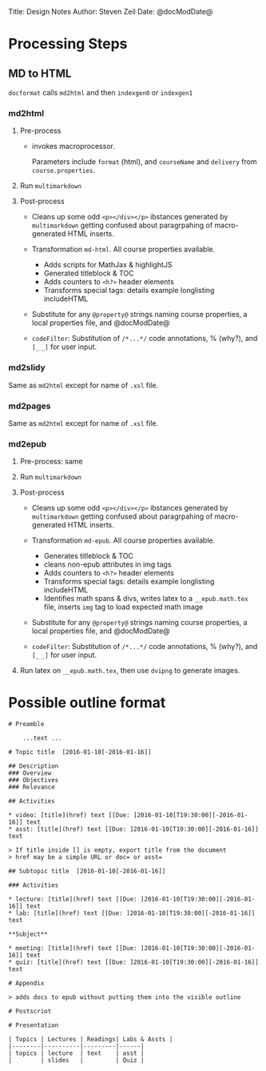 Title: Design Notes
Author: Steven Zeil
Date: @docModDate@


# Processing Steps

## MD to HTML

`docformat` calls `md2html` and then `indexgen0` or `indexgen1`

### md2html

1. Pre-process

    * invokes macroprocessor. 
    
        Parameters include `format` (html), and `courseName` and `delivery` from `course.properties`.
        
  

2. Run `multimarkdown`

3. Post-process

    * Cleans up some odd `<p></div></p>` ibstances generated by `multimarkdown` getting confused about
        paragrpahing of macro-generated HTML inserts. 

    * Transformation `md-html`. All course properties available.
        * Adds scripts for MathJax & highlightJS
        * Generated titleblock & TOC
        * Adds counters to `<h?>` header elements
        * Transforms special tags: details example longlisting includeHTML
    
    * Substitute for any `@property@` strings naming course properties, a local properties file, and
      @docModDate@
      
    * `codeFilter`:  Substitution of `/*...*/` code annotations, \% (why?), and `[_` `_]` for user input.


### md2slidy

Same as `md2html` except for name of `.xsl` file.


### md2pages

Same as `md2html` except for name of `.xsl` file.


    
### md2epub

1. Pre-process: same

2. Run `multimarkdown`

3. Post-process

    * Cleans up some odd `<p></div></p>` ibstances generated by `multimarkdown` getting confused about
        paragrpahing of macro-generated HTML inserts. 

    * Transformation `md-epub`. All course properties available.
        * Generates titleblock & TOC
        * cleans non-epub attributes in img tags
        * Adds counters to `<h?>` header elements
        * Transforms special tags: details example longlisting includeHTML
        * Identifies math spans & divs, writes latex to a `__epub.math.tex` file, inserts `img` tag to
           load expected math image 
    
    * Substitute for any `@property@` strings naming course properties, a local properties file, and
      @docModDate@
      
    * `codeFilter`:  Substitution of `/*...*/` code annotations, \% (why?), and `[_` `_]` for user input.
  
  
4. Run latex on `__epub.math.tex`, then use `dvipng` to generate images. 



# Possible outline format

    # Preamble
    
        ...text ...
        
    # Topic title  [2016-01-10[-2016-01-16]]
    
    ## Description
    ### Overview
    ### Objectives
    ### Relevance
    
    ## Activities
    
    * video: [title](href) text [[Due: ]2016-01-10[T19:30:00][-2016-01-16]] text 
    * asst: [title](href) text [[Due: ]2016-01-10[T19:30:00][-2016-01-16]] text
    
    > If title inside [] is empty, export title from the document
    > href may be a simple URL or doc= or asst=
     
    ## Subtopic title  [2016-01-10[-2016-01-16]]
    
    ### Activities
    
    * lecture: [title](href) text [[Due: ]2016-01-10[T19:30:00][-2016-01-16]] text 
    * lab: [title](href) text [[Due: ]2016-01-10[T19:30:00][-2016-01-16]] text
    
    **Subject**
     
    * meeting: [title](href) text [[Due: ]2016-01-10[T19:30:00][-2016-01-16]] text 
    * quiz: [title](href) text [[Due: ]2016-01-10[T19:30:00][-2016-01-16]] text
    
    # Appendix
    
    > adds docs to epub without putting them into the visible outline
    
    # Postscriot
    
    # Presentation
    
    | Topics | Lectures | Readings| Labs & Assts |
    |--------|----------|---------|------|
    | topics | lecture  | text    | asst |
    |        | slides   |         | Quiz | 
    

    